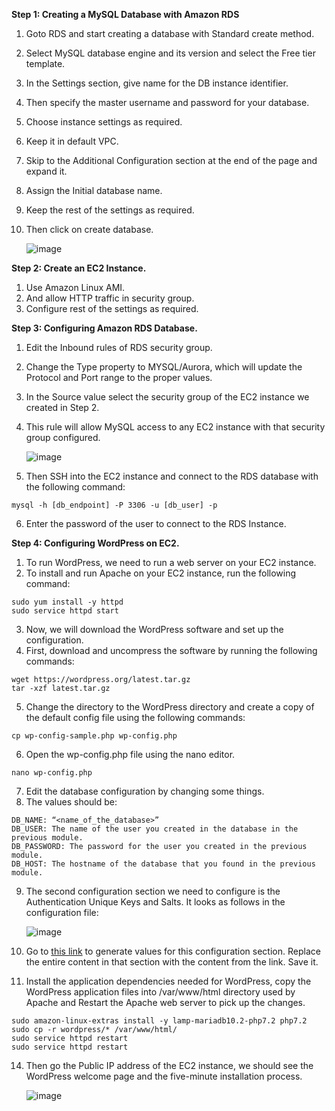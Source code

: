 **Step 1: Creating a MySQL Database with Amazon RDS**

1.	Goto RDS and start creating a database with Standard create method.
2.	Select MySQL database engine and its version and select the Free tier template.
3.	In the Settings section, give name for the DB instance identifier.
4.	Then specify the master username and password for your database.
5.	Choose instance settings as required.
6.	Keep it in default VPC.
7.	Skip to the Additional Configuration section at the end of the page and expand it.
8.	Assign the Initial database name.
9.	Keep the rest of the settings as required.
10.	 Then click on create database.

     ![image](https://user-images.githubusercontent.com/73180656/214882296-a0615ffa-6783-428e-81d0-324f27ab66ae.png)

**Step 2: Create an EC2 Instance.**

1.	Use Amazon Linux AMI.
2.	And allow HTTP traffic in security group.
3.	Configure rest of the settings as required.

**Step 3: Configuring Amazon RDS Database.**

1.	Edit the Inbound rules of RDS security group.
2.	Change the Type property to MYSQL/Aurora, which will update the Protocol and Port range to the proper values.
3.	In the Source value select the security group of the EC2 instance we created in Step 2.
4.	This rule will allow MySQL access to any EC2 instance with that security group configured.

    ![image](https://user-images.githubusercontent.com/73180656/214882623-f3972170-c808-497e-9ec1-036301e9fc7e.png) 

5.	Then SSH into the EC2 instance and connect to the RDS database with the following command:
```
mysql -h [db_endpoint] -P 3306 -u [db_user] -p
```
6.	Enter the password of the user to connect to the RDS Instance.

**Step 4: Configuring WordPress on EC2.**

1.	To run WordPress, we need to run a web server on your EC2 instance.
2.	To install and run Apache on your EC2 instance, run the following command:
```
sudo yum install -y httpd
sudo service httpd start
```
3.	Now, we will download the WordPress software and set up the configuration.
4.	First, download and uncompress the software by running the following commands:
```
wget https://wordpress.org/latest.tar.gz
tar -xzf latest.tar.gz
```
5.	Change the directory to the WordPress directory and create a copy of the default config file using the following commands:
```cd wordpress
cp wp-config-sample.php wp-config.php
```
6.	Open the wp-config.php file using the nano editor.
```
nano wp-config.php
```
7.	Edit the database configuration by changing some things.
8.	The values should be:
```
DB_NAME: “<name_of_the_database>”
DB_USER: The name of the user you created in the database in the previous module.
DB_PASSWORD: The password for the user you created in the previous module.
DB_HOST: The hostname of the database that you found in the previous module.
```
9.	The second configuration section we need to configure is the Authentication Unique Keys and Salts. It looks as follows in the configuration file:

    ![image](https://user-images.githubusercontent.com/73180656/214883977-be1ea780-c1db-49f3-984b-11e6593ec74b.png)
    
10.	 Go to [this link](https://api.wordpress.org/secret-key/1.1/salt/) to generate values for this configuration section. Replace the entire content in that section with the content from the link. Save it.
11.	 Install the application dependencies needed for WordPress, copy the WordPress application files into /var/www/html directory used by Apache and Restart the Apache web server to pick up the changes.
```
sudo amazon-linux-extras install -y lamp-mariadb10.2-php7.2 php7.2
sudo cp -r wordpress/* /var/www/html/
sudo service httpd restart
sudo service httpd restart
```
14.	 Then go the Public IP address of the EC2 instance, we should see the WordPress welcome page and the five-minute installation process.

     ![image](https://user-images.githubusercontent.com/73180656/214884793-2d7b6d85-4802-4036-a9ad-dd4999bce92c.png) 

